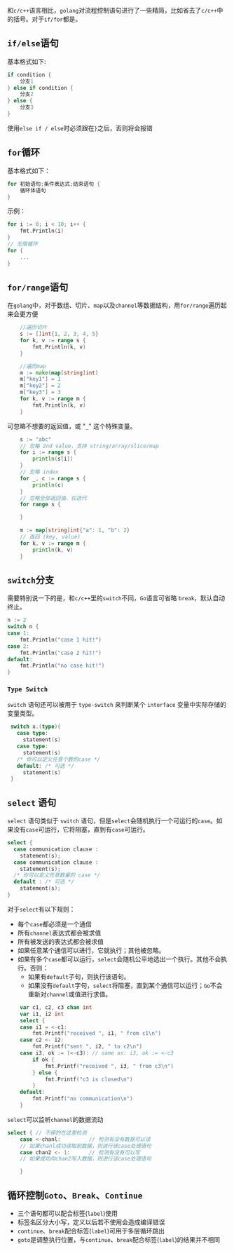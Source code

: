 和`c/c++`语言相比，`golang`对流程控制语句进行了一些精简，比如省去了`c/c++`中的括号。对于`if/for`都是。


## `if/else`语句
基本格式如下:
```go
if condition {
    分支1
} else if condition {
    分支2
} else {
    分支3
}
```
使用`else if / else`时必须跟在`}`之后，否则将会报错

## `for`循环
基本格式如下：
```go
for 初始语句;条件表达式;结束语句 {
    循环体语句
}
```
示例：
```go
for i := 0; i < 10; i++ {
	fmt.Println(i)
}
// 无限循环
for {
    ...
}
```
## `for/range`语句
在`golang`中，对于数组、切片、`map`以及`channel`等数据结构，用`for/range`遍历起来会更方便

```go
	//遍历切片
	s := []int{1, 2, 3, 4, 5}
	for k, v := range s {
		fmt.Println(k, v)
	}

	//遍历map
	m := make(map[string]int)
	m["key1"] = 1
	m["key2"] = 2
	m["key3"] = 3
	for k, v := range m {
		fmt.Println(k, v)
	}
```
可忽略不想要的返回值，或 "`_`" 这个特殊变量。
```go
	s := "abc"
	// 忽略 2nd value，支持 string/array/slice/map
	for i := range s {
		println(s[i])
	}
	// 忽略 index
	for _, c := range s {
		println(c)
	}
	// 忽略全部返回值，仅迭代
	for range s {

	}
	
	m := map[string]int{"a": 1, "b": 2}
	// 返回 (key, value)
	for k, v := range m {
		println(k, v)
	}
```
## `switch`分支
需要特别说一下的是，和`c/c++`里的`switch`不同，`Go`语言可省略 `break`，默认自动终止。
```go
n := 2
switch n {
case 1:
    fmt.Println("case 1 hit!")
case 2:
    fmt.Println("case 2 hit!")
default:
    fmt.Println("no case hit!")
}
```

### `Type Switch`
`switch` 语句还可以被用于 `type-switch` 来判断某个 `interface` 变量中实际存储的变量类型。
```go
 switch x.(type){
   case type:
     statement(s)
   case type:
     statement(s)
   /* 你可以定义任意个数的case */
   default: /* 可选 */
     statement(s)
 }
```
## `select` 语句

`select` 语句类似于 `switch` 语句，但是`select`会随机执行一个可运行的`case`。如果没有`case`可运行，它将阻塞，直到有`case`可运行。

```go
select {
  case communication clause :
    statement(s);
  case communication clause :
    statement(s);
  /* 你可以定义任意数量的 case */
  default : /* 可选 */
    statement(s);
}
```

对于`select`有以下规则：
- 每个`case`都必须是一个通信
- 所有`channel`表达式都会被求值
- 所有被发送的表达式都会被求值
- 如果任意某个通信可以进行，它就执行；其他被忽略。
- 如果有多个`case`都可以运行，`select`会随机公平地选出一个执行。其他不会执行。否则：
  - 如果有`default`子句，则执行该语句。
  - 如果没有`default`字句，`select`将阻塞，直到某个通信可以运行；`Go`不会重新对`channel`或值进行求值。
```go
	var c1, c2, c3 chan int
	var i1, i2 int
	select {
	case i1 = <-c1:
		fmt.Printf("received ", i1, " from c1\n")
	case c2 <- i2:
		fmt.Printf("sent ", i2, " to c2\n")
	case i3, ok := (<-c3): // same as: i3, ok := <-c3
		if ok {
			fmt.Printf("received ", i3, " from c3\n")
		} else {
			fmt.Printf("c3 is closed\n")
		}
	default:
		fmt.Printf("no communication\n")
	}
```
`select`可以监听`channel`的数据流动
```go
select { // 不停的在这里检测
	case <-chanl:         // 检测有没有数据可以读
	// 如果chanl成功读取到数据，则进行该case处理语句
	case chan2 <- 1:      // 检测有没有可以写
	// 如果成功向chan2写入数据，则进行该case处理语句

	}
```

## 循环控制`Goto`、`Break`、`Continue`
- 三个语句都可以配合标签(`label`)使用
- 标签名区分大小写，定义以后若不使用会造成编译错误
- `continue`、`break`配合标签(`label`)可用于多层循环跳出
- `goto`是调整执行位置，与`continue`、`break`配合标签(`label`)的结果并不相同

